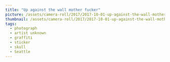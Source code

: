 ```yaml
---
title: "Up against the wall mother fucker"
picture: /assets/camera-roll/2017/2017-10-01-up-against-the-wall-mother-fucker/20171001_190527563_iOS.jpg
thumbnail: /assets/camera-roll/2017/2017-10-01-up-against-the-wall-mother-fucker/20171001_190527563_iOS-thumbnail.jpg
tags:
  - photograph
  - artist unknown
  - graffiti
  - sticker
  - skull
  - Seattle
---
```

